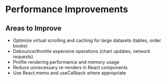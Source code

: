 # Performance Improvements

## Areas to Improve
- Optimize virtual scrolling and caching for large datasets (tables, order books)
- Debounce/throttle expensive operations (chart updates, network requests)
- Profile rendering performance and memory usage
- Reduce unnecessary re-renders in React components
- Use React.memo and useCallback where appropriate
